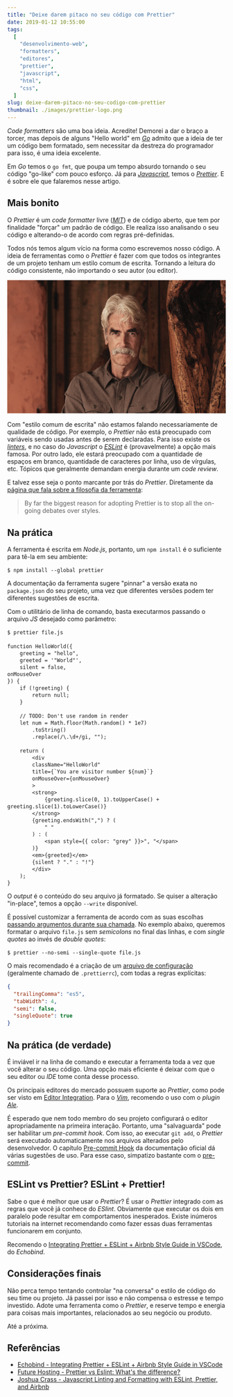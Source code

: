 ```yaml
---
title: "Deixe darem pitaco no seu código com Prettier"
date: 2019-01-12 10:55:00
tags:
  [
    "desenvolvimento-web",
    "formatters",
    "editores",
    "prettier",
    "javascript",
    "html",
    "css",
  ]
slug: deixe-darem-pitaco-no-seu-codigo-com-prettier
thumbnail: ./images/prettier-logo.png
---
```


_Code formatters_ são uma boa ideia. Acredite! Demorei a dar o braço a torcer,
mas depois de alguns "Hello world" em [_Go_](https://golang.org/ "Leia mais sobre Golang")
admito que a ideia de ter um código bem formatado, sem necessitar da destreza do
programador para isso, é uma ideia excelente.

Em _Go_ temos o `go fmt`, que
poupa um tempo absurdo tornando o seu código "go-like" com pouco esforço.
Já para [_Javascript_](/tag/javascript.html "Leia mais sobre Javascript"), temos o [_Prettier_](https://prettier.io/ "Opiniated Code Formatter").
E é sobre ele que falaremos nesse artigo.

## Mais bonito

O _Prettier_ é um _code formatter_ livre ([_MIT_](https://github.com/prettier/prettier/blob/master/LICENSE "Leia o documento completo")) e de código aberto, que tem por finalidade "forçar" um padrão de código. Ele realiza isso analisando o seu código e alterando-o de acordo com regras pré-definidas.

Todos nós temos algum vício na forma como escrevemos nosso código. A ideia de ferramentas como o _Prettier_ é fazer com que todos os integrantes de um projeto tenham um estilo comum de escrita. Tornando a leitura do código consistente, não importando o seu autor (ou editor).

!["Imagem do Sr. Bennet, personagem de The Ranch"](./images/sam-elliot-prettier.jpg "Prettier é como trabalhar para o Sr. Bennett, de The Ranch. Na dúvida, você está errado (heighline)")

Com "estilo comum de escrita" não estamos falando necessariamente de qualidade de código. Por exemplo, o _Prettier_ não está preocupado com variáveis sendo usadas antes de serem declaradas. Para isso existe os [_linters_](/tag/qualidade.html "Leia mais sobre qualidade de código"), e no caso do _Javascript_ o [_ESLint_](https://eslint.org/ "The pluggable linting utility for JavaScript and JSX") é (provavelmente) a opção mais famosa. Por outro lado, ele estará preocupado com a quantidade de espaços em branco, quantidade de caracteres por linha, uso de vírgulas, etc. Tópicos que geralmente demandam energia durante um _code review_.

E talvez esse seja o ponto marcante por trás do _Prettier_. Diretamente da [página que fala sobre a filosofia da ferramenta](https://prettier.io/docs/en/option-philosophy.html "Option Philosophy"):

> By far the biggest reason for adopting Prettier is to stop all the on-going debates over styles.

## Na prática

A ferramenta é escrita em _Node.js_, portanto, um `npm install` é o suficiente para tê-la em seu ambiente:

```
$ npm install --global prettier
```

A documentação da ferramenta sugere "pinnar" a versão exata no `package.json` do seu projeto, uma vez que diferentes versões podem ter diferentes sugestões de escrita.

Com o utilitário de linha de comando, basta executarmos passando o arquivo _JS_ desejado como parâmetro:

```
$ prettier file.js

function HelloWorld({
    greeting = "hello",
    greeted = '"World"',
    silent = false,
onMouseOver
}) {
    if (!greeting) {
        return null;
    }

    // TODO: Don't use random in render
    let num = Math.floor(Math.random() * 1e7)
        .toString()
        .replace(/\.\d+/gi, "");

    return (
        <div
        className="HelloWorld"
        title={`You are visitor number ${num}`}
        onMouseOver={onMouseOver}
        >
        <strong>
            {greeting.slice(0, 1).toUpperCase() + greeting.slice(1).toLowerCase()}
        </strong>
        {greeting.endsWith(",") ? (
            " "
        ) : (
            <span style={{ color: "grey" }}>", "</span>
        )}
        <em>{greeted}</em>
        {silent ? "." : "!"}
        </div>
    );
}
```

O _output_ é o conteúdo do seu arquivo já formatado. Se quiser a alteração "in-place", temos a opção `--write` disponível.

É possível customizar a ferramenta de acordo com as suas escolhas [passando argumentos durante sua chamada](https://prettier.io/docs/en/options.html "Options"). No exemplo abaixo, queremos formatar o arquivo `file.js` sem _semicolons_ no final das linhas, e com _single quotes_ ao invés de _double quotes_:

```
$ prettier --no-semi --single-quote file.js
```

O mais recomendado é a criação de um [arquivo de configuração](https://prettier.io/docs/en/configuration.html "Configuration file") (geralmente chamado de `.prettierrc`), com todas a regras explícitas:

```json
{
  "trailingComma": "es5",
  "tabWidth": 4,
  "semi": false,
  "singleQuote": true
}
```

## Na prática (de verdade)

É inviável ir na linha de comando e executar a ferramenta toda a vez que você alterar o seu código. Uma opção mais eficiente é deixar com que o seu editor ou _IDE_ tome conta desse processo.

Os principais editores do mercado possuem suporte ao _Prettier_, como pode ser visto em [Editor Integration](https://prettier.io/docs/en/editors.html "Leia na documentação da ferramenta"). Para o [_Vim_](/tag/vim.html "Leia mais sobre Vim"), recomendo o uso com o _plugin_ [_Ale_](https://github.com/w0rp/ale "Asynchronous linting/fixing for Vim and Language Server Protocol (LSP) integration").

É esperado que nem todo membro do seu projeto configurará o editor apropriadamente na primeira interação. Portanto, uma "salvaguarda" pode ser habilitar um _pre-commit hook_. Com isso, ao executar `git add`, o _Prettier_ será executado automaticamente nos arquivos alterados pelo desenvolvedor. O capítulo [Pre-commit Hook](https://prettier.io/docs/en/precommit.html "Leia na documentação oficial") da documentação oficial dá várias sugestões de uso. Para esse caso, simpatizo bastante com o [pre-commit](https://pre-commit.com/ "A framework for managing and maintaining multi-language pre-commit hooks").

## ESLint vs Prettier? ESLint + Prettier!

Sabe o que é melhor que usar o _Prettier_? É usar o _Prettier_ integrado com as regras que você já conhece do _ESlint_. Obviamente que executar os dois em paralelo pode resultar em comportamentos inesperados. Existe inúmeros tutoriais na internet recomendando como fazer essas duas ferramentas funcionarem em conjunto.

Recomendo o [Integrating Prettier + ESLint + Airbnb Style Guide in VSCode](https://blog.echobind.com/integrating-prettier-eslint-airbnb-style-guide-in-vscode-47f07b5d7d6a "Leia o artigo original"), do _Echobind_.

## Considerações finais

Não perca tempo tentando controlar "na conversa" o estilo de código do seu time ou projeto. Já passei por isso e não compensa o estresse e tempo investido. Adote uma ferramenta como o _Prettier_, e reserve tempo e energia para coisas mais importantes, relacionados ao seu negócio ou produto.

Até a próxima.

## Referências

- [Echobind - Integrating Prettier + ESLint + Airbnb Style Guide in VSCode](https://blog.echobind.com/integrating-prettier-eslint-airbnb-style-guide-in-vscode-47f07b5d7d6a)
- [Future Hosting - Prettier vs Eslint: What's the difference?](https://www.futurehosting.com/blog/prettier-vs-eslint-whats-the-difference/)
- [Joshua Crass - Javascript Linting and Formatting with ESLint, Prettier, and Airbnb](https://medium.com/@joshuacrass/javascript-linting-and-formatting-with-eslint-prettier-and-airbnb-30eb746db862)
